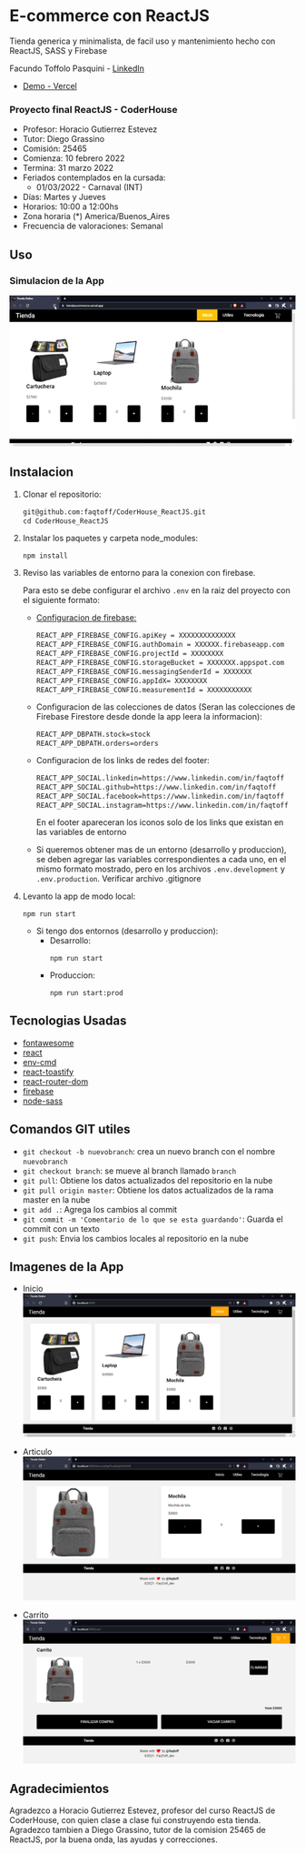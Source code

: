 # E-commerce con ReactJS

Tienda generica y minimalista, de facil uso y mantenimiento hecho con ReactJS, SASS y Firebase

Facundo Toffolo Pasquini - [LinkedIn](https://www.linkedin.com/in/faqtoff/)

- [Demo - Vercel](https://tiendaecommerce.vercel.app/)

### Proyecto final ReactJS - CoderHouse

- Profesor: Horacio Gutierrez Estevez
- Tutor: Diego Grassino
- Comisión: 25465
- Comienza: 10 febrero 2022
- Termina: 31 marzo 2022
- Feriados contemplados en la cursada:
  - 01/03/2022 - Carnaval (INT)
- Días: Martes y Jueves
- Horarios: 10:00 a 12:00hs
- Zona horaria (\*) America/Buenos_Aires
- Frecuencia de valoraciones: Semanal

## Uso

### Simulacion de la App

![Image text](./src/assets/demo/Demo.gif)

## Instalacion

1. Clonar el repositorio:
   ```
   git@github.com:faqtoff/CoderHouse_ReactJS.git
   cd CoderHouse_ReactJS
   ```
2. Instalar los paquetes y carpeta node_modules:
   ```
   npm install
   ```
3. Reviso las variables de entorno para la conexion con firebase.

   Para esto se debe configurar el archivo `.env` en la raiz del proyecto con el siguiente formato:

   - [Configuracion de firebase:](https://firebase.google.com/docs/web/learn-more#config-object)
     ```
     REACT_APP_FIREBASE_CONFIG.apiKey = XXXXXXXXXXXXXX
     REACT_APP_FIREBASE_CONFIG.authDomain = XXXXXX.firebaseapp.com
     REACT_APP_FIREBASE_CONFIG.projectId = XXXXXXXX
     REACT_APP_FIREBASE_CONFIG.storageBucket = XXXXXXX.appspot.com
     REACT_APP_FIREBASE_CONFIG.messagingSenderId = XXXXXXX
     REACT_APP_FIREBASE_CONFIG.appIdX= XXXXXXXX
     REACT_APP_FIREBASE_CONFIG.measurementId = XXXXXXXXXXX
     ```
   - Configuracion de las colecciones de datos (Seran las colecciones de Firebase Firestore desde donde la app leera la informacion):

     ```
     REACT_APP_DBPATH.stock=stock
     REACT_APP_DBPATH.orders=orders
     ```

   - Configuracion de los links de redes del footer:
     ```
     REACT_APP_SOCIAL.linkedin=https://www.linkedin.com/in/faqtoff
     REACT_APP_SOCIAL.github=https://www.linkedin.com/in/faqtoff
     REACT_APP_SOCIAL.facebook=https://www.linkedin.com/in/faqtoff
     REACT_APP_SOCIAL.instagram=https://www.linkedin.com/in/faqtoff
     ```
     En el footer apareceran los iconos solo de los links que existan en las variables de entorno
   - Si queremos obtener mas de un entorno (desarrollo y produccion), se deben agregar las variables correspondientes a cada uno, en el mismo formato mostrado, pero en los archivos `.env.development` y `.env.production`. Verificar archivo .gitignore

4. Levanto la app de modo local:

   ```
   npm run start
   ```

   - Si tengo dos entornos (desarrollo y produccion):
     - Desarrollo:
       ```
       npm run start
       ```
     - Produccion:
       ```
       npm run start:prod
       ```

## Tecnologias Usadas

- [fontawesome](https://fontawesome.com/)
- [react](https://reactjs.org/)
- [env-cmd](https://github.com/toddbluhm/env-cmd#readme)
- [react-toastify](https://github.com/fkhadra/react-toastify#readme)
- [react-router-dom](https://reactrouter.com/)
- [firebase](https://firebase.google.com/)
- [node-sass](https://github.com/sass/node-sass)

## Comandos GIT utiles

- `git checkout -b nuevobranch`: crea un nuevo branch con el nombre `nuevobranch`
- `git checkout branch`: se mueve al branch llamado `branch`
- `git pull`: Obtiene los datos actualizados del repositorio en la nube
- `git pull origin master`: Obtiene los datos actualizados de la rama master en la nube
- `git add .`: Agrega los cambios al commit
- `git commit -m 'Comentario de lo que se esta guardando'`: Guarda el commit con un texto
- `git push`: Envia los cambios locales al repositorio en la nube

## Imagenes de la App

- Inicio
  ![Image text](./src/assets/demo/Inicio.png)

- Articulo
  ![Image text](./src/assets/demo/Producto.png)

- Carrito
  ![Image text](./src/assets/demo/CarritoConProducto.png)

## Agradecimientos

Agradezco a Horacio Gutierrez Estevez, profesor del curso ReactJS de CoderHouse, con quien clase a clase fui construyendo esta tienda.
Agradezco tambien a Diego Grassino, tutor de la comision 25465 de ReactJS, por la buena onda, las ayudas y correcciones.
